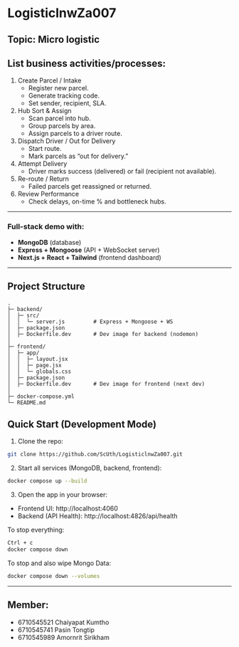 # LogisticlnwZa007
## Topic: Micro logistic
## List business activities/processes:
1. Create Parcel / Intake
    - Register new parcel.
    - Generate tracking code.
    - Set sender, recipient, SLA.
2. Hub Sort & Assign
    - Scan parcel into hub.
    - Group parcels by area.
    - Assign parcels to a driver route.
3. Dispatch Driver / Out for Delivery
    - Start route.
    - Mark parcels as “out for delivery.”
4. Attempt Delivery
    - Driver marks success (delivered) or fail (recipient not available).
5. Re-route / Return
    - Failed parcels get reassigned or returned.
6. Review Performance
    - Check delays, on-time % and bottleneck hubs.

---

### Full-stack demo with:
- **MongoDB** (database)
- **Express + Mongoose** (API + WebSocket server)
- **Next.js + React + Tailwind** (frontend dashboard)

---


## Project Structure

```text
.
├─ backend/
│  ├─ src/
│  │  └─ server.js         # Express + Mongoose + WS
│  ├─ package.json
│  ├─ Dockerfile.dev       # Dev image for backend (nodemon)
│
├─ frontend/
│  ├─ app/
│  │  ├─ layout.jsx
│  │  ├─ page.jsx
│  │  └─ globals.css
│  ├─ package.json
│  ├─ Dockerfile.dev       # Dev image for frontend (next dev)
│
├─ docker-compose.yml
└─ README.md
```

## Quick Start (Development Mode)
1. Clone the repo:
```bash
git clone https://github.com/ScUth/LogisticlnwZa007.git
```
2. Start all services (MongoDB, backend, frontend):
```bash
docker compose up --build
```
3. Open the app in your browser:
- Frontend UI: http://localhost:4060
- Backend (API Health): http://localhost:4826/api/health

To stop everything:
```bash
Ctrl + c
docker compose down
```
To stop and also wipe Mongo Data:
```bash
docker compose down --volumes
```

---
## Member:
- 6710545521 Chaiyapat Kumtho
- 6710545741 Pasin Tongtip
- 6710545989 Amornrit Sirikham
